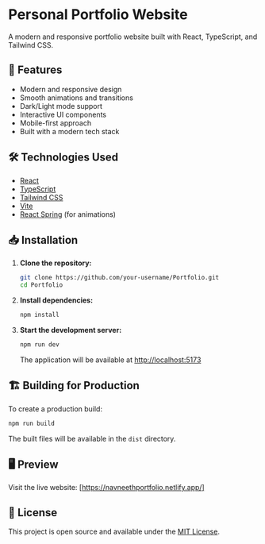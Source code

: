 # Personal Portfolio Website

A modern and responsive portfolio website built with React, TypeScript, and Tailwind CSS.

## 🚀 Features

- Modern and responsive design
- Smooth animations and transitions
- Dark/Light mode support
- Interactive UI components
- Mobile-first approach
- Built with a modern tech stack

## 🛠️ Technologies Used

- [React](https://react.dev/)
- [TypeScript](https://www.typescriptlang.org/)
- [Tailwind CSS](https://tailwindcss.com/)
- [Vite](https://vitejs.dev/)
- [React Spring](https://www.react-spring.dev/) (for animations)

## 📥 Installation

1. **Clone the repository:**
   ```bash
   git clone https://github.com/your-username/Portfolio.git
   cd Portfolio
   ```

2. **Install dependencies:**
   ```bash
   npm install
   ```

3. **Start the development server:**
   ```bash
   npm run dev
   ```

   The application will be available at [http://localhost:5173](http://localhost:5173)

## 🏗️ Building for Production

To create a production build:

```bash
npm run build
```

The built files will be available in the `dist` directory.

## 🖥️ Preview

Visit the live website: [https://navneethportfolio.netlify.app/]

## 📝 License

This project is open source and available under the [MIT License](LICENSE).
